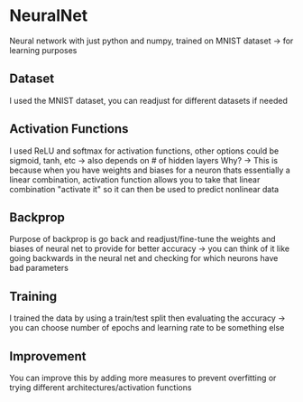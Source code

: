 # NeuralNet
Neural network with just python and numpy, trained on MNIST dataset -> for learning purposes


## Dataset
I used the MNIST dataset, you can readjust for different datasets if needed

## Activation Functions
I used ReLU and softmax for activation functions, other options could be sigmoid, tanh, etc -> also depends on # of hidden layers
Why? -> This is because when you have weights and biases for a neuron thats essentially a linear combination, activation function allows you to take that linear combination "activate it" so it can then be used to predict nonlinear data

## Backprop
Purpose of backprop is go back and readjust/fine-tune the weights and biases of neural net to provide for better accuracy -> you can think of it like going backwards in the neural net and checking for which neurons have bad parameters

## Training
I trained the data by using a train/test split then evaluating the accuracy -> you can choose number of epochs and learning rate to be something else

## Improvement
You can improve this by adding more measures to prevent overfitting or trying different architectures/activation functions
